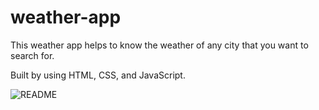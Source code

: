 # weather-app
This weather app helps to know the weather of any city that you want to search for.

Built by using HTML, CSS, and JavaScript.

![README](https://user-images.githubusercontent.com/65462055/160906988-6ed1043b-fe18-42a9-8c5e-9ff0e52ac60d.png)
